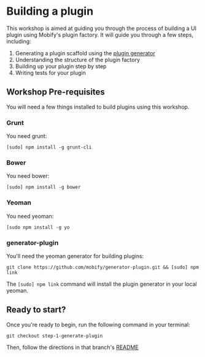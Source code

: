 # Building a plugin

This workshop is aimed at guiding you through the process of building a UI plugin using Mobify's plugin factory. It will guide you through a few steps, including:

1. Generating a plugin scaffold using the [plugin generator](https://github.com/mobify/generator-plugin)
2. Understanding the structure of the plugin factory
3. Building up your plugin step by step
4. Writing tests for your plugin

## Workshop Pre-requisites

You will need a few things installed to build plugins using this workshop.

### Grunt

You need grunt:

```cli
[sudo] npm install -g grunt-cli
```

### Bower

You need bower:

```cli
[sudo] npm install -g bower
```

### Yeoman
 
You need yeoman:

```cli
[sudo npm install -g yo
```

### generator-plugin

You'll need the yeoman generator for building plugins:

```cli
git clone https://github.com/mobify/generator-plugin.git && [sudo] npm link
```

The `[sudo] npm link` command will install the plugin generator in your local yeoman.

## Ready to start?

Once you're ready to begin, run the following command in your terminal:

```cli
git checkout step-1-generate-plugin
```

Then, follow the directions in that branch's [README](http://www.github.com)
